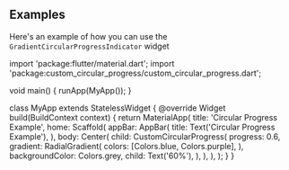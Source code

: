 ## Examples

Here's an example of how you can use the `GradientCircularProgressIndicator` widget

import 'package:flutter/material.dart';
import 'package:custom_circular_progress/custom_circular_progress.dart';

void main() {
  runApp(MyApp());
}

class MyApp extends StatelessWidget {
  @override
  Widget build(BuildContext context) {
    return MaterialApp(
      title: 'Circular Progress Example',
      home: Scaffold(
        appBar: AppBar(
          title: Text('Circular Progress Example'),
        ),
        body: Center(
          child: CustomCircularProgress(
            progress: 0.6,
            gradient: RadialGradient(
              colors: [Colors.blue, Colors.purple],
            ),
            backgroundColor: Colors.grey,
            child: Text('60%'),
          ),
        ),
      ),
    );
  }
}